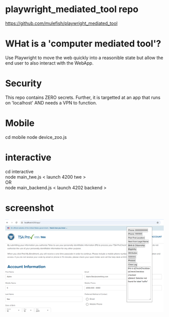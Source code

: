 # playwright_mediated_tool repo
https://github.com/mulefish/playwright_mediated_tool

# WHat is a 'computer mediated tool'?
Use Playwright to move the web quickly into a reasonible state but allow the end user to also interact with the WebApp. 

# Security
This repo contains ZERO secrets. 
Further, it is targetted at an app that runs on 'localhost' AND needs a VPN to function. 

# Mobile 
cd mobile 
node device_zoo.js 

# interactive 
cd interactive   
node main_twe.js < launch 4200 twe >   
OR  
node main_backend.js < launch 4202 backend >   

# screenshot
![Screenshot](screenshot.png)
